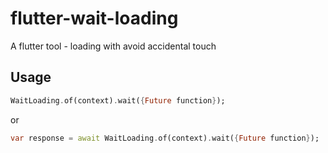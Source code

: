 # flutter-wait-loading
A flutter tool - loading with avoid accidental touch

## Usage
```dart
WaitLoading.of(context).wait({Future function});
```
or
```dart
var response = await WaitLoading.of(context).wait({Future function});
```
